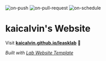 
  ![on-push](../../actions/workflows/on-push.yaml/badge.svg)
  ![on-pull-request](../../actions/workflows/on-pull-request.yaml/badge.svg)
  ![on-schedule](../../actions/workflows/on-schedule.yaml/badge.svg)

  # kaicalvin's Website

  Visit **[kaicalvin.github.io/leasklab](https://kaicalvin.github.io/leasklab)** 🚀

  _Built with [Lab Website Template](https://greene-lab.gitbook.io/lab-website-template-docs)_

